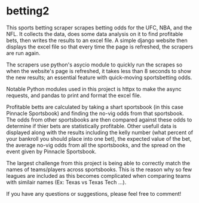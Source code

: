 # betting2
This sports betting scraper scrapes betting odds for the UFC, NBA, and the NFL. It collects the data, does some data analysis on it to find profitable bets, then writes the results to an excel file. A simple django website then displays the excel file so that every time the page is refreshed, the scrapers are run again.

The scrapers use python's asycio module to quickly run the scrapes so when the website's page is refreshed, it takes less than 8 seconds to show the new results; an essential feature with quick-moving sportsbetting odds.

Notable Python modules used in this project is httpx to make the async requests, and pandas to print and format the excel file. 

Profitable betts are calculated by taking a shart sportsbook (in this case Pinnacle Sportsbook) and finding the no-vig odds from that sportsbook. The odds from other sportsbooks are then compared against these odds to determine if thier bets are statistically profitable. Other usefull data is displayed along with the results including the kelly number (what percent of your bankroll you should place into one bet), the expected value of the bet, the average no-vig odds from all the sportsbooks, and the spread on the event given by Pinnacle Sportsbook.

The largest challenge from this project is being able to correctly match the names of teams/players across sportsbooks. This is the reason why so few leagues are included as this becomes complicated when comparing teams with similair names (Ex: Texas vs Texas Tech ...).

If you have any questions or suggestions, please feel free to comment!
